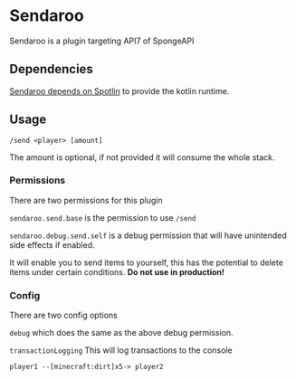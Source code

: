 # Sendaroo

Sendaroo is a plugin targeting API7 of SpongeAPI

## Dependencies

[Sendaroo depends on Spotlin](https://ore.spongepowered.org/pxlpowered/Spotlin) to provide the kotlin runtime.

## Usage

`/send <player> [amount]`

The amount is optional, if not provided it will consume the whole stack.

### Permissions

There are two permissions for this plugin

`sendaroo.send.base` is the permission to use `/send`

`sendaroo.debug.send.self` is a debug permission that will have unintended side effects if enabled.

It will enable you to send items to yourself, this has the potential to delete items under certain conditions.
**Do not use in production!**

### Config

There are two config options

`debug` which does the same as the above debug permission.

`transactionLogging` This will log transactions to the console

`player1 --[minecraft:dirt]x5-> player2`
